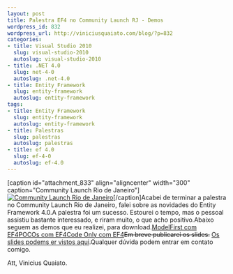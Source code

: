 ```yaml
--- 
layout: post
title: Palestra EF4 no Community Launch RJ - Demos
wordpress_id: 832
wordpress_url: http://viniciusquaiato.com/blog/?p=832
categories: 
- title: Visual Studio 2010
  slug: visual-studio-2010
  autoslug: visual-studio-2010
- title: .NET 4.0
  slug: net-4-0
  autoslug: .net-4.0
- title: Entity Framework
  slug: entity-framework
  autoslug: entity-framework
tags: 
- title: Entity Framework
  slug: entity-framework
  autoslug: entity-framework
- title: Palestras
  slug: palestras
  autoslug: palestras
- title: ef 4.0
  slug: ef-4-0
  autoslug: ef-4.0
---
```

[caption id="attachment_833" align="aligncenter" width="300" caption="Community Launch Rio de Janeiro"][![Community Launch Rio de Janeiro](http://viniciusquaiato.com/blog/wp-content/uploads/2010/04/clrj1-300x187.jpg "Community Launch Rio de Janeiro")](http://viniciusquaiato.com/blog/wp-content/uploads/2010/04/clrj1.jpg)[/caption]Acabei de terminar a palestra no Community Launch Rio de Janeiro, falei sobre as novidades do Entity Framework 4.0.A palestra foi um sucesso. Estourei o tempo, mas o pessoal assistiu bastante interessado, e riram muito, o que acho positivo.Abaixo seguem as demos que eu realizei, para download.[ModelFirst com EF4](http://viniciusquaiato.com/communitylaunch/rj-ef4demos/Model_First_CL_RJ_Demo.zip)[POCOs com EF4](http://viniciusquaiato.com/communitylaunch/rj-ef4demos/Poco_CL_RJ_Demo.zip)[Code Only com EF4](http://viniciusquaiato.com/communitylaunch/rj-ef4demos/EF4_CTP3_Code_Only.zip)<del datetime="2010-04-18T18:31:08+00:00">Em breve publicarei os slides.</del> [Os slides podems er vistos aqui](http://viniciusquaiato.com/blog/slides-palestra-ef4-no-community-launch-rj/).Qualquer dúvida podem entrar em contato comigo.

Att,
Vinicius Quaiato.
